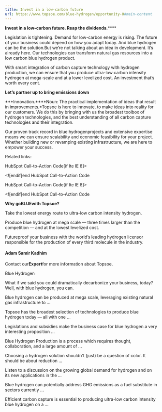 ```yaml
---
title: Invest in a low-carbon future
url: https://www.topsoe.com/blue-hydrogen/opportunity-0#main-content
---
```


**Invest in a low-carbon future. Reap the dividends.******

Legislation is tightening. Demand for low-carbon energy is rising. The future of your business could depend on how you adapt today. And blue hydrogen can be the solution.But we’re not talking about an idea in development. It’s already here. Our technologies can transform natural gas resources into a low carbon blue hydrogen product.

With smart integration of carbon capture technology with hydrogen production, we can ensure that you produce ultra-low carbon intensity hydrogen at mega-scale and at a lower levelized cost. An investment that’s worth every cent.

**Let’s partner up to bring emissions down**

***Innovation.****Noun: The practical implementation of ideas that result in improvements.*Topsoe is here to innovate, to make ideas into reality for our customers. We do this by bringing with us the broadest toolbox of hydrogen technologies, and the best understanding of all carbon capture technologies and their integration.

Our proven track record in blue hydrogenprojects and extensive expertise means we can ensure scalability and economic feasibility for your project. Whether building new or revamping existing infrastructure, we are here to empower your success.

Related links:

HubSpot Call-to-Action Code[if lte IE 8]><div id="hs-cta-ie-element"></div><![endif][](https://cta-redirect.hubspot.com/cta/redirect/2115834/1a103827-4ecd-427d-8bbf-f05f854df912)end HubSpot Call-to-Action Code

HubSpot Call-to-Action Code[if lte IE 8]><div id="hs-cta-ie-element"></div><![endif][](https://cta-redirect.hubspot.com/cta/redirect/2115834/864408b1-403e-4989-a9de-6ad5e7424a95)end HubSpot Call-to-Action Code

**Why goBLUEwith Topsoe?**

Take the lowest energy route to ultra-low carbon intensity hydrogen.

Produce blue hydrogen at mega scale — three times larger than the competition — and at the lowest levelized cost.

Futureproof your business with the world’s leading hydrogen licensor responsible for the production of every third molecule in the industry.

#### Adam Samir Kadhim

Contact our**Expert**for more information about Topsoe.

Blue Hydrogen

What if we said you could dramatically decarbonize your business, today? Well, with blue hydrogen, you can.

Blue hydrogen can be produced at mega scale, leveraging existing natural gas infrastructure to ...

Topsoe has the broadest selection of technologies to produce blue hydrogen today — all with one ...

Legislations and subsidies make the business case for blue hydrogen a very interesting proposition ...

Blue Hydrogen Production is a process which requires thought, collaboration, and a large amount of ...

Choosing a hydrogen solution shouldn't (just) be a question of color. It should be about reduction ...

Listen to a discussion on the growing global demand for hydrogen and on its new applications in the ...

Blue hydrogen can potentially address GHG emissions as a fuel substitute in sectors currently ...

Efficient carbon capture is essential to producing ultra-low carbon intensity blue hydrogen on a ...